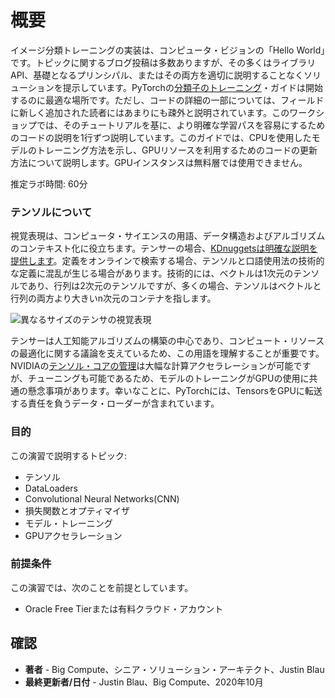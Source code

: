 # 概要

イメージ分類トレーニングの実装は、コンピュータ・ビジョンの「Hello World」です。トピックに関するブログ投稿は多数ありますが、その多くはライブラリAPI、基礎となるプリンシパル、またはその両方を適切に説明することなくソリューションを提示しています。PyTorchの[分類子のトレーニング](https://pytorch.org/tutorials/beginner/blitz/cifar10_tutorial.html)・ガイドは開始するのに最適な場所です。ただし、コードの詳細の一部については、フィールドに新しく追加された読者にはあまりにも疎外と説明されています。このワークショップでは、そのチュートリアルを基に、より明確な学習パスを容易にするためのコードの説明を1行ずつ説明しています。このガイドでは、CPUを使用したモデルのトレーニング方法を示し、GPUリソースを利用するためのコードの更新方法について説明します。GPUインスタンスは無料層では使用できません。

推定ラボ時間: 60分

### テンソルについて

視覚表現は、コンピュータ・サイエンスの用語、データ構造およびアルゴリズムのコンテキスト化に役立ちます。テンサーの場合、[KDnuggetsは明確な説明を提供します](https://www.kdnuggets.com/2018/05/wtf-tensor.html)。定義をオンラインで検索する場合、テンソルと口語使用法の技術的な定義に混乱が生じる場合があります。技術的には、ベクトルは1次元のテンソルであり、行列は2次元のテンソルですが、多くの場合、テンソルはベクトルと行列の両方より大きいn次元のコンテナを指します。

![異なるサイズのテンサの視覚表現](images/tensor.png)

テンサーは人工知能アルゴリズムの構築の中心であり、コンピュート・リソースの最適化に関する議論を支えているため、この用語を理解することが重要です。NVIDIAの[テンソル・コアの管理](https://www.nvidia.com/en-us/data-center/tensor-cores/)は大幅な計算アクセラレーションが可能ですが、チューニングも可能であるため、モデルのトレーニングがGPUの使用に共通の懸念事項があります。幸いなことに、PyTorchには、TensorsをGPUに転送する責任を負うデータ・ローダーが含まれています。

### 目的

この演習で説明するトピック:

*   テンソル
*   DataLoaders
*   Convolutional Neural Networks(CNN)
*   損失関数とオプティマイザ
*   モデル・トレーニング
*   GPUアクセラレーション

### 前提条件

この演習では、次のことを前提としています。

*   Oracle Free Tierまたは有料クラウド・アカウント

## 確認

*   **著者** - Big Compute、シニア・ソリューション・アーキテクト、Justin Blau
*   **最終更新者/日付** - Justin Blau、Big Compute、2020年10月